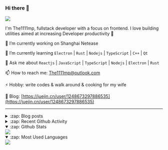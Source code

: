 ### Hi there 👋

![](https://komarev.com/ghpvc/?username=1111mp&color=green)

I'm The1111mp, fullstack developer with a focus on frontend. I love building utilities aimed at increasing Developer productivity 🙌

🔭 I’m currently working on Shanghai Netease

🌱 I’m currently learning `Electron` | `Rust` | `Nodejs` | `TypeScript` | `C++` | `Qt`

💬 Ask me about `Reactjs` | `JavaScript` | `TypeScript` | `Nodejs` | `Electron` | `Rust`

📫 How to reach me: <a href="mailto:The1111mp@outlook.com">The1111mp@outlook.com</a>

⚡ Hobby: write codes & walk around & cooking for my wife

📖 Blog: [https://juejin.cn/user/1248673297886535](https://juejin.cn/user/1248673297886535)

***

<details>
  <summary>:zap: Blog posts</summary>

  - [这里有从零开始构建现代化前端UI组件库所需要的一切](https://juejin.cn/post/7324011329883045915)
  - [使用 nvm-desktop 轻松安装和管理多个 node 版本](https://juejin.cn/post/7267791228872179727)
  - [Electron 中集成 SQLite3 数据库的最佳实践](https://juejin.cn/post/7202807471881306172)
  - [从0开发IM，单聊群聊在线离线消息以及消息的已读未读功能](https://juejin.cn/post/7202583557751865401)
  - [Electron（网页）中实现接近微信消息发送体验的消息输入框及界面](https://juejin.cn/post/7252505446396575781)
  - [Qt中基于QWebEngineView和QWebChannel实现与web的交互](https://juejin.cn/post/7238423148555501629)
</details>

<details>
  <summary>:zap: Recent Github Activity</summary>

  <!--START_SECTION:activity-->
1. 🔒 Closed issue [#134](https://github.com/1111mp/nvm-desktop/issues/134) in [1111mp/nvm-desktop](https://github.com/1111mp/nvm-desktop)
2. 🗣 Commented on [#139](https://github.com/1111mp/nvm-desktop/issues/139#issuecomment-2465960437) in [1111mp/nvm-desktop](https://github.com/1111mp/nvm-desktop)
3. 🔒 Closed issue [#139](https://github.com/1111mp/nvm-desktop/issues/139) in [1111mp/nvm-desktop](https://github.com/1111mp/nvm-desktop)
4. 🗣 Commented on [#139](https://github.com/1111mp/nvm-desktop/issues/139#issuecomment-2461739207) in [1111mp/nvm-desktop](https://github.com/1111mp/nvm-desktop)
5. 🗣 Commented on [#138](https://github.com/1111mp/nvm-desktop/issues/138#issuecomment-2457180873) in [1111mp/nvm-desktop](https://github.com/1111mp/nvm-desktop)
6. 🗣 Commented on [#138](https://github.com/1111mp/nvm-desktop/issues/138#issuecomment-2456523054) in [1111mp/nvm-desktop](https://github.com/1111mp/nvm-desktop)
7. 🗣 Commented on [#138](https://github.com/1111mp/nvm-desktop/issues/138#issuecomment-2456460398) in [1111mp/nvm-desktop](https://github.com/1111mp/nvm-desktop)
8. 🗣 Commented on [#138](https://github.com/1111mp/nvm-desktop/issues/138#issuecomment-2456201533) in [1111mp/nvm-desktop](https://github.com/1111mp/nvm-desktop)
9. 🗣 Commented on [#124](https://github.com/1111mp/nvm-desktop/issues/124#issuecomment-2456197530) in [1111mp/nvm-desktop](https://github.com/1111mp/nvm-desktop)
10. 🗣 Commented on [#124](https://github.com/1111mp/nvm-desktop/issues/124#issuecomment-2456008669) in [1111mp/nvm-desktop](https://github.com/1111mp/nvm-desktop)
  <!--END_SECTION:activity-->
</details>

<details open>
  <summary>:zap: Github Stats</summary>

  <img align="center" src="https://github-readme-stats-sigma-five.vercel.app/api?username=1111mp&show_icons=true&hide_border=true&theme=gruvbox" />
</details>

<details open>
  <summary>:zap: Most Used Languages</summary>

  <img align="center" src="https://github-readme-stats-sigma-five.vercel.app/api/top-langs/?username=1111mp&layout=compact&show_icons=true&hide_border=true&theme=gruvbox" />
</details>


<!--
**1111mp/1111mp** is a ✨ _special_ ✨ repository because its `README.md` (this file) appears on your GitHub profile.

Here are some ideas to get you started:

- 🔭 I’m currently working on ...
- 🌱 I’m currently learning ...
- 👯 I’m looking to collaborate on ...
- 🤔 I’m looking for help with ...
- 💬 Ask me about ...
- 📫 How to reach me: ...
- 😄 Pronouns: ...
- ⚡ Fun fact: ...
-->
